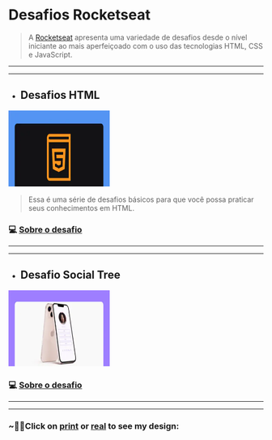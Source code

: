 # Desafios Rocketseat

> A [Rocketseat](https://rocketseat.com.br/) apresenta uma variedade de desafios desde o nível iniciante ao mais aperfeiçoado com o uso das tecnologias HTML, CSS e JavaScript.

---
---

* ## Desafios HTML

<img src="./iniciante/assets/html.webp" alt="imagem HTML" width="200px" height="150px" >

> Essa é uma série de desafios básicos para que você possa praticar seus conhecimentos em HTML.

### 💻 [Sobre o desafio](./iniciante/desafios_html/desafios_html.md)
---
___
* ## Desafio Social Tree
<a href="https://mellcosta.github.io/desafiosRocketseat/iniciante/social_tree/social_tree.html" target="_blank">
<img src="./iniciante/assets/social-tree-image.webp" alt="imagem Social Tree" width="200px" height="150px" >
</a>

### 💻 [Sobre o desafio](./iniciante/social_tree/about_social_tree.md)

---
---
### ~🌈🦄Click on [print](./assets/socialTree.PNG) or <a href="https://mellcosta.github.io/desafiosRocketseat/social_tree/social_tree.html" target="_blank">real</a> to see my design:
